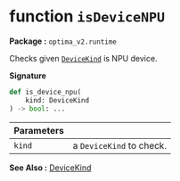 # function `isDeviceNPU`
__Package :__  `optima_v2.runtime`

Checks given [`DeviceKind`](../enums/device_kind.md) is NPU device.

__Signature__
``` python
def is_device_npu(
    kind: DeviceKind
) -> bool: ...
```

| Parameters |   |
| ---------- | - |
| `kind`     | a `DeviceKind` to check. |

__See Also :__ [DeviceKind](../enums/device_kind.md)
